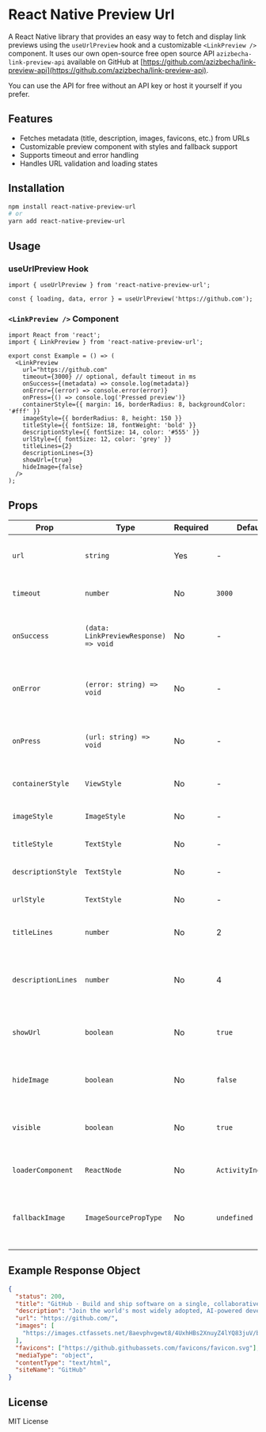 # React Native Preview Url

A React Native library that provides an easy way to fetch and display link previews using the `useUrlPreview` hook and a customizable `<LinkPreview />` component.
It uses our own open-source free open source API `azizbecha-link-preview-api` available on GitHub at [https://github.com/azizbecha/link-preview-api](https://github.com/azizbecha/link-preview-api).

You can use the API for free without an API key or host it yourself if you prefer.

## Features

- Fetches metadata (title, description, images, favicons, etc.) from URLs
- Customizable preview component with styles and fallback support
- Supports timeout and error handling
- Handles URL validation and loading states

## Installation

```bash
npm install react-native-preview-url
# or
yarn add react-native-preview-url
```

## Usage

### useUrlPreview Hook

```tsx
import { useUrlPreview } from 'react-native-preview-url';

const { loading, data, error } = useUrlPreview('https://github.com');
```

### `<LinkPreview />` Component

```tsx
import React from 'react';
import { LinkPreview } from 'react-native-preview-url';

export const Example = () => (
  <LinkPreview
    url="https://github.com"
    timeout={3000} // optional, default timeout in ms
    onSuccess={(metadata) => console.log(metadata)}
    onError={(error) => console.error(error)}
    onPress={() => console.log('Pressed preview')}
    containerStyle={{ margin: 16, borderRadius: 8, backgroundColor: '#fff' }}
    imageStyle={{ borderRadius: 8, height: 150 }}
    titleStyle={{ fontSize: 18, fontWeight: 'bold' }}
    descriptionStyle={{ fontSize: 14, color: '#555' }}
    urlStyle={{ fontSize: 12, color: 'grey' }}
    titleLines={2}
    descriptionLines={3}
    showUrl={true}
    hideImage={false}
  />
);
```

## Props

| Prop               | Type                                  | Required | Default             | Description                                          |
| ------------------ | ------------------------------------- | -------- | ------------------- | ---------------------------------------------------- |
| `url`              | `string`                              | Yes      | -                   | The URL to fetch metadata for                        |
| `timeout`          | `number`                              | No       | `3000`              | Fetch timeout in milliseconds                        |
| `onSuccess`        | `(data: LinkPreviewResponse) => void` | No       | -                   | Callback when data is successfully fetched           |
| `onError`          | `(error: string) => void`             | No       | -                   | Callback when fetching metadata fails                |
| `onPress`          | `(url: string) => void`               | No       | -                   | Callback when the preview component is pressed       |
| `containerStyle`   | `ViewStyle`                           | No       | -                   | Style for the container view                         |
| `imageStyle`       | `ImageStyle`                          | No       | -                   | Style for the preview image                          |
| `titleStyle`       | `TextStyle`                           | No       | -                   | Style for the title text                             |
| `descriptionStyle` | `TextStyle`                           | No       | -                   | Style for the description text                       |
| `urlStyle`         | `TextStyle`                           | No       | -                   | Style for the URL text                               |
| `titleLines`       | `number`                              | No       | 2                   | Number of lines for title text truncation            |
| `descriptionLines` | `number`                              | No       | 4                   | Number of lines for description text truncation      |
| `showUrl`          | `boolean`                             | No       | `true`              | Whether to show the URL domain below the description |
| `hideImage`        | `boolean`                             | No       | `false`             | Whether to hide the preview image                    |
| `visible`          | `boolean`                             | No       | `true`              | Whether to show or hide the preview component        |
| `loaderComponent`  | `ReactNode`                           | No       | `ActivityIndicator` | Custom loading component                             |
| `fallbackImage`    | `ImageSourcePropType`                 | No       | `undefined`         | Fallback image in case the website doesn't have one  |

## Example Response Object

```json
{
  "status": 200,
  "title": "GitHub · Build and ship software on a single, collaborative platform",
  "description": "Join the world's most widely adopted, AI-powered developer platform where millions of developers, businesses, and the largest open source community build software that advances humanity.",
  "url": "https://github.com/",
  "images": [
    "https://images.ctfassets.net/8aevphvgewt8/4UxhHBs2XnuyZ4lYQ83juV/b61529b087aeb4a318bda311edf4c345/home24.jpg"
  ],
  "favicons": ["https://github.githubassets.com/favicons/favicon.svg"],
  "mediaType": "object",
  "contentType": "text/html",
  "siteName": "GitHub"
}
```

## License

MIT License
